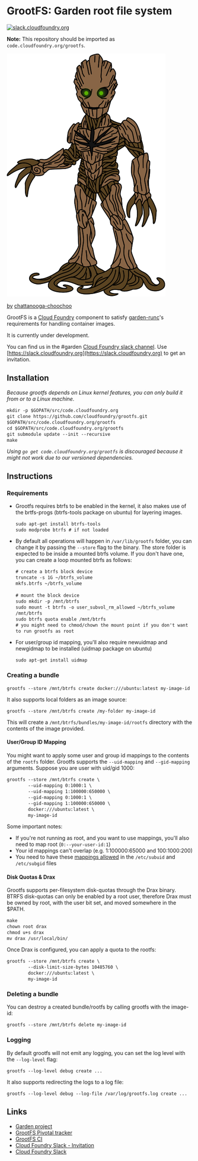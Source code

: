 # GrootFS: Garden root file system

[![slack.cloudfoundry.org](http://slack.cloudfoundry.org/badge.svg)](http://slack.cloudfoundry.org)

**Note:** This repository should be imported as `code.cloudfoundry.org/grootfs`.

![Groot](assets/groot.png)

[by](https://creativecommons.org/licenses/by-nc-nd/3.0/) [chattanooga-choochoo](http://chattanooga-choochoo.deviantart.com/art/Groot-584361210)

GrootFS is a [Cloud Foundry](https://www.cloudfoundry.org) component to satisfy
[garden-runc](https://github.com/cloudfoundry/garden-runc-release)'s
requirements for handling container images.

It is currently under development.

You can find us in the #garden [Cloud Foundry slack
channel](https://cloudfoundry.slack.com). Use
[https://slack.cloudfoundry.org](https://slack.cloudfoundry.org) to get an
invitation.

## Installation

_Because grootfs depends on Linux kernel features, you can only build it from or
to a Linux machine._

```
mkdir -p $GOPATH/src/code.cloudfoundry.org
git clone https://github.com/cloudfoundry/grootfs.git $GOPATH/src/code.cloudfoundry.org/grootfs
cd $GOPATH/src/code.cloudfoundry.org/grootfs
git submodule update --init --recursive
make
```

_Using `go get code.cloudfoundry.org/grootfs` is discouraged because it might not work due to our versioned dependencies._

## Instructions

### Requirements

* Grootfs requires btrfs to be enabled in the kernel, it also makes use of the brtfs-progs
(btrfs-tools package on ubuntu) for layering images.

  ```
  sudo apt-get install btrfs-tools
  sudo modprobe btrfs # if not loaded
  ```

* By default all operations will happen in `/var/lib/grootfs` folder, you can
change it by passing the `--store` flag to the binary. The store folder is expected
to be inside a mounted btrfs volume. If you don't have one, you can create a loop mounted
btrfs as follows:

  ```
  # create a btrfs block device
  truncate -s 1G ~/btrfs_volume
  mkfs.btrfs ~/btrfs_volume

  # mount the block device
  sudo mkdir -p /mnt/btrfs
  sudo mount -t btrfs -o user_subvol_rm_allowed ~/btrfs_volume /mnt/btrfs
  sudo btrfs quota enable /mnt/btrfs
  # you might need to chmod/chown the mount point if you don't want to run grootfs as root
  ```

* For user/group id mapping, you'll also require newuidmap and newgidmap to be
installed (uidmap package on ubuntu)

  ```
  sudo apt-get install uidmap
  ```


### Creating a bundle

```
grootfs --store /mnt/btrfs create docker:///ubuntu:latest my-image-id
```

It also supports local folders as an image source:

```
grootfs --store /mnt/btrfs create /my-folder my-image-id
```

This will create a `/mnt/btrfs/bundles/my-image-id/rootfs` directory with the
contents of the image provided.

#### User/Group ID Mapping

You might want to apply some user and group id mappings to the contents of the
`rootfs` folder. Grootfs supports the `--uid-mapping` and `--gid-mapping` arguments.
Suppose you are user with uid/gid 1000:

```
grootfs --store /mnt/btrfs create \
        --uid-mapping 0:1000:1 \
        --uid-mapping 1:100000:650000 \
        --gid-mapping 0:1000:1 \
        --gid-mapping 1:100000:650000 \
        docker:///ubuntu:latest \
        my-image-id
```

Some important notes:
* If you're not running as root, and you want to use mappings, you'll also need to map root (`0:--your-user-id:1`)
* Your id mappings can't overlap (e.g. 1:100000:65000 and 100:1000:200)
* You need to have these [mappings allowed](http://man7.org/linux/man-pages/man5/subuid.5.html) in the `/etc/subuid` and `/etc/subgid` files


#### Disk Quotas & Drax

Grootfs supports per-filesystem disk-quotas through the Drax binary.
BTRFS disk-quotas can only be enabled by a root user, therefore Drax must be owned by root, with the user bit set, and moved somewhere in the $PATH.

```
make
chown root drax
chmod u+s drax
mv drax /usr/local/bin/
```

Once Drax is configured, you can apply a quota to the rootfs:

```
grootfs --store /mnt/btrfs create \
        --disk-limit-size-bytes 10485760 \
        docker:///ubuntu:latest \
        my-image-id
```

### Deleting a bundle

You can destroy a created bundle/rootfs by calling grootfs with the image-id:

```
grootfs --store /mnt/btrfs delete my-image-id
```

### Logging

By default grootfs will not emit any logging, you can set the log level with the
`--log-level` flag:

```
grootfs --log-level debug create ...
```

It also supports redirecting the logs to a log file:

```
grootfs --log-level debug --log-file /var/log/grootfs.log create ...
```

## Links

* [Garden project](https://github.com/cloudfoundry/garden)
* [GrootFS Pivotal tracker](https://www.pivotaltracker.com/n/projects/1661239)
* [GrootFS CI](https://grootfs.ci.cf-app.com)
* [Cloud Foundry Slack - Invitation](https://slack.cloudfoundry.org/)
* [Cloud Foundry Slack](https://cloudfoundry.slack.com/)
